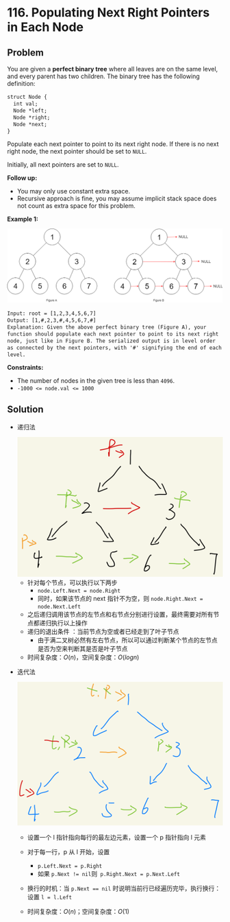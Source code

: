 # 116. Populating Next Right Pointers in Each Node

## Problem

You are given a **perfect binary tree** where all leaves are on the same level, and every parent has two children. The binary tree has the following definition:

```
struct Node {
  int val;
  Node *left;
  Node *right;
  Node *next;
}
```

Populate each next pointer to point to its next right node. If there is no next right node, the next pointer should be set to `NULL`.

Initially, all next pointers are set to `NULL`.

 

**Follow up:**

- You may only use constant extra space.
- Recursive approach is fine, you may assume implicit stack space does not count as extra space for this problem.

 

**Example 1:**

<img src="E:..\..\pic\lc116problem.png" alt="avatar" style="zoom:60%;" />

```
Input: root = [1,2,3,4,5,6,7]
Output: [1,#,2,3,#,4,5,6,7,#]
Explanation: Given the above perfect binary tree (Figure A), your function should populate each next pointer to point to its next right node, just like in Figure B. The serialized output is in level order as connected by the next pointers, with '#' signifying the end of each level.
```

 

**Constraints:**

- The number of nodes in the given tree is less than `4096`.
- `-1000 <= node.val <= 1000`



## Solution

- 递归法

  <img src="../../pic\lc116-1.png" alt="avatar" style="zoom:50%;" />

  - 针对每个节点，可以执行以下两步
    -  `node.Left.Next = node.Right`
    - 同时，如果该节点的 next 指针不为空，则 `node.Right.Next = node.Next.Left`
  - 之后递归调用该节点的左节点和右节点分别进行设置，最终需要对所有节点都递归执行以上操作
  - 递归的退出条件 ：当前节点为空或者已经走到了叶子节点
    - 由于满二叉树必然有左右节点，所以可以通过判断某个节点的左节点是否为空来判断其是否是叶子节点
  - 时间复杂度：$O(n)$，空间复杂度：$O(logn)$

- 迭代法

  <img src="../../pic\lc116-2.png" alt="avatar" style="zoom:50%;" />

  - 设置一个 l 指针指向每行的最左边元素，设置一个 p 指针指向 l 元素

  - 对于每一行，p 从 l 开始，设置

    - `p.Left.Next = p.Right`
    - 如果 `p.Next != nil`则` p.Right.Next = p.Next.Left`

  - 换行的时机：当 `p.Next == nil` 时说明当前行已经遍历完毕，执行换行：设置 `l = l.Left`

  - 时间复杂度：$O(n)$；空间复杂度：$O(1)$

    